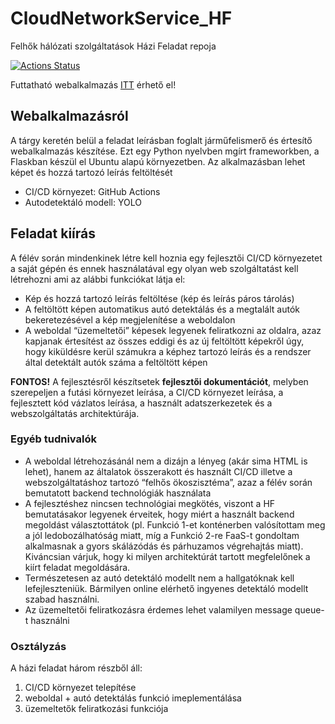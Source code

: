 # CloudNetworkService_HF
Felhők hálózati szolgáltatások Házi Feladat repoja

[![Actions Status](https://github.com/NagypalMarton/CloudNetworkService_HF/workflows/Test,%20build%20and%20release/badge.svg)](https://github.com/NagypalMarton/CloudNetworkService_HF/actions)

Futtatható webalkalmazás [ITT](https://github.com/NagypalMarton/CloudNetworkService_HF/releases/tag/latest) érhető el!

## Webalkalmazásról

A tárgy keretén belül a feladat leírásban foglalt járműfelismerő és értesítő webalkalmazás készítése. Ezt egy Python nyelvben mgírt frameworkben, a Flaskban készül el Ubuntu alapú környezetben. Az alkalmazásban lehet képet és hozzá tartozó leírás feltöltését 
- CI/CD környezet: GitHub Actions
- Autodetektáló modell: YOLO

## Feladat kiírás
A félév során mindenkinek létre kell hoznia egy fejlesztői CI/CD környezetet a saját gépén és ennek használatával egy olyan web szolgáltatást kell létrehozni ami az alábbi funkciókat látja el:
- Kép és hozzá tartozó leírás feltöltése (kép és leírás páros tárolás)
- A feltöltött képen automatikus autó detektálás és a megtalált autók bekeretezésével a kép megjelenítése a weboldalon
- A weboldal “üzemeltetői” képesek legyenek feliratkozni az oldalra, azaz kapjanak értesítést az összes eddigi és az új feltöltött képekről úgy, hogy kiküldésre kerül számukra a képhez tartozó leírás és a rendszer által detektált autók száma a feltöltött képen

**FONTOS!** A fejlesztésről készítsetek **fejlesztői dokumentációt**, melyben szerepeljen a futási környezet leírása, a CI/CD környezet leírása, a fejlesztett kód vázlatos leírása, a használt adatszerkezetek és a webszolgáltatás architektúrája.

### Egyéb tudnivalók
- A weboldal létrehozásánál nem a dizájn a lényeg (akár sima HTML is lehet), hanem az általatok összerakott és használt CI/CD illetve a webszolgáltatáshoz tartozó “felhős ökoszisztéma”, azaz a félév során bemutatott backend technológiák használata
- A fejlesztéshez nincsen technológiai megkötés, viszont a HF bemutatásakor legyenek érveitek, hogy miért a használt backend megoldást választottátok (pl. Funkció 1-et konténerben valósítottam meg a jól ledobozálhatóság miatt, míg a Funkció 2-re FaaS-t gondoltam alkalmasnak a gyors skálázódás és párhuzamos végrehajtás miatt). Kiváncsian várjuk, hogy ki milyen architektúrát tartott megfelelőnek a kiírt feladat megoldására.
- Természetesen az autó detektáló modellt nem a hallgatóknak kell lefejleszteniük. Bármilyen online elérhető ingyenes detektáló modellt szabad használni.
- Az üzemeltetői feliratkozásra érdemes lehet valamilyen message queue-t használni

### Osztályzás
A házi feladat három részből áll:
1. CI/CD környezet telepítése
2. weboldal + autó detektálás funkció imeplementálása
3. üzemeltetők feliratkozási funkciója
